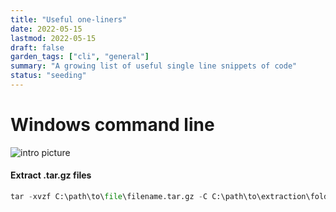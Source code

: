 ```yaml
---
title: "Useful one-liners"
date: 2022-05-15
lastmod: 2022-05-15
draft: false
garden_tags: ["cli", "general"]
summary: "A growing list of useful single line snippets of code"
status: "seeding"
---
```


# Windows command line

![intro picture](/oneliner.png)

#### Extract .tar.gz files

```python
tar -xvzf C:\path\to\file\filename.tar.gz -C C:\path\to\extraction\folder
```